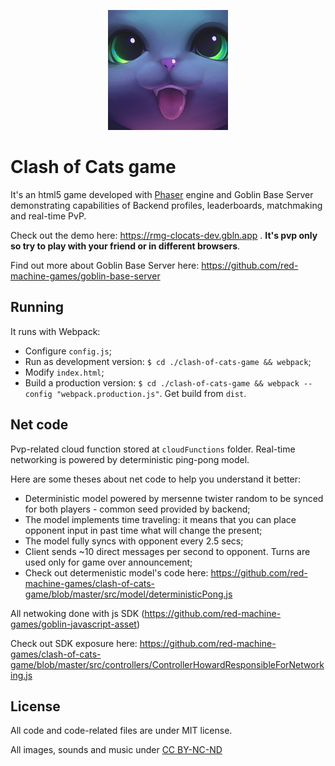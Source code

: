 <p align="center">
    <img alt="Goblin Base Server" src="https://raw.githubusercontent.com/red-machine-games/clash-of-cats-game/master/assets/ico/android-chrome-192x192.png" width="192">
  </a>
</p>

# Clash of Cats game

It's an html5 game developed with [Phaser](https://phaser.io) engine and Goblin Base Server demonstrating capabilities of Backend profiles, leaderboards, matchmaking and real-time PvP.

Check out the demo here: https://rmg-clocats-dev.gbln.app . **It's pvp only so try to play with your friend or in different browsers**.

Find out more about Goblin Base Server here: https://github.com/red-machine-games/goblin-base-server

## Running

It runs with Webpack:

 - Configure `config.js`;
 - Run as development version: `$ cd ./clash-of-cats-game && webpack`;
 - Modify `index.html`;
 - Build a production version: `$ cd ./clash-of-cats-game && webpack --config "webpack.production.js"`. Get build from `dist`.

## Net code

Pvp-related cloud function stored at `cloudFunctions` folder. Real-time networking is powered by deterministic ping-pong model.

Here are some theses about net code to help you understand it better:

 - Deterministic model powered by mersenne twister random to be synced for both players - common seed provided by backend;
 - The model implements time traveling: it means that you can place opponent input in past time what will change the present;
 - The model fully syncs with opponent every 2.5 secs;
 - Client sends ~10 direct messages per second to opponent. Turns are used only for game over announcement;
 - Check out determenistic model's code here: https://github.com/red-machine-games/clash-of-cats-game/blob/master/src/model/deterministicPong.js

All netwoking done with js SDK (https://github.com/red-machine-games/goblin-javascript-asset)

Check out SDK exposure here: https://github.com/red-machine-games/clash-of-cats-game/blob/master/src/controllers/ControllerHowardResponsibleForNetworking.js

## License

All code and code-related files are under MIT license.

All images, sounds and music under [CC BY-NC-ND](https://creativecommons.org/licenses/by-nc-nd/4.0/)